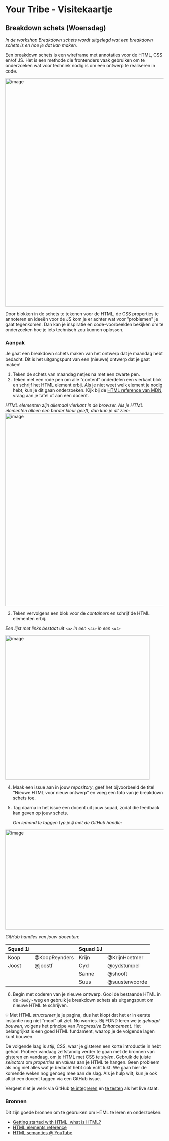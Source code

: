 # Your Tribe - Visitekaartje

## Breakdown schets (Woensdag)

_In de workshop Breakdown schets wordt uitgelegd wat een breakdown schets is en hoe je dat kan maken._


Een breakdown schets is een wireframe met annotaties voor de HTML, CSS en/of JS. 
Het is een methode die frontenders vaak gebruiken om te onderzoeken wat voor techniek nodig is om een ontwerp te realiseren in code. 

<img width="726" alt="image" src="https://github.com/user-attachments/assets/0c22c346-5d03-4f0d-9072-cdd288868bdb">

Door blokken in de schets te tekenen voor de HTML, de CSS properties te annoteren en ideeën voor de JS kom je er achter wat voor "problemen" je gaat tegenkomen. Dan kan je inspiratie en code-voorbeelden bekijken om te onderzoeken hoe je iets technisch zou kunnen oplossen. 

### Aanpak

Je gaat een breakdown schets maken van het ontwerp dat je maandag hebt bedacht. Dit is het uitgangspunt van een (nieuwe) ontwerp dat je gaat maken!

1. Teken de schets van maandag netjes na met een zwarte pen.
2. Teken met een rode pen om alle “content” onderdelen een vierkant blok en schrijf het HTML element erbij. Als je niet weet welk element je nodig hebt, kun je dit gaan onderzoeken. Kijk bij de [HTML reference van MDN](https://developer.mozilla.org/en-US/docs/Web/HTML/Element), vraag aan je tafel of aan een docent. 

_HTML elementen zijn allemaal vierkant in de browser. Als je HTML elementen alleen een border kleur geeft, dan kun je dit zien:_
<img width="613" alt="image" src="https://github.com/user-attachments/assets/244151fd-c337-4c02-8c2f-3863a83a5259">

3. Teken vervolgens een blok voor de _containers_ en schrijf de HTML elementen erbij.

_Een lijst met links bestaat uit `<a>` in een `<li>` in een `<ul>`_

<img width="459" alt="image" src="https://github.com/user-attachments/assets/848281f7-e0cb-4c1c-9a41-f29193bc8935">

4. Maak een issue aan in jouw _repository_, geef het bijvoorbeeld de titel “Nieuwe HTML voor nieuw ontwerp” en voeg een foto van je breakdown schets toe.
5. Tag daarna in het issue een docent uit jouw squad, zodat die feedback kan geven op jouw schets.

   _Om iemand te taggen typ je `@` met de GitHub handle:_
<img width="838" height="317" alt="image" src="https://github.com/user-attachments/assets/c42d276b-8361-4c0c-87a1-237682d8bbe4" />

_GitHub handles van jouw docenten:_

| Squad 1i |       | Squad 1J      |       |
| -------- | -------- | -------- | -------- |
| Koop | @KoopReynders | Krijn | @KrijnHoetmer | 
| Joost | @joostf | Cyd | @cydstumpel |
|   |  | Sanne  | @shooft |
|   |  | Suus | @suustenvoorde |


6. Begin met coderen van je nieuwe ontwerp. Gooi de bestaande HTML in de `<body>` weg en gebruik je breakdown schets als uitgangspunt om nieuwe HTML te schrijven.

💡 Met HTML _structureer_ je je pagina, dus het klopt dat het er in eerste instantie nog niet “mooi” uit ziet. No worries. Bij FDND leren we je _gelaagd bouwen_, volgens het principe van _Progressive Enhancement_. Het belangrijkst is een goed HTML fundament, waarop je de volgende lagen kunt bouwen.

De volgende laag is _stijl_, CSS, waar je gisteren een korte introductie in hebt gehad. Probeer vandaag zelfstandig verder te gaan met de bronnen van [gisteren](https://github.com/fdnd-task/your-tribe-profile-card/blob/main/docs/css-basics-properties-en-selectors.md) en vandaag, om je HTML met CSS te _stylen_. Gebruik de juiste _selectors_ om _properties_ en _values_ aan je HTML te hangen. Geen probleem als nog niet alles wat je bedacht hebt ook echt lukt. We gaan hier de komende weken nog genoeg mee aan de slag. Als je hulp wilt, kun je ook altijd een docent taggen via een GitHub issue.

Vergeet niet je werk via GitHub [te integreren](https://github.com/fdnd-task/your-tribe-profile-card/blob/main/docs/visitekaartje-ontwerpen-maken-en-online-publiceren.md#integreren-15-min) en [te testen](https://github.com/fdnd-task/your-tribe-profile-card/blob/main/docs/visitekaartje-ontwerpen-maken-en-online-publiceren.md#testen-15-min) als het live staat.

### Bronnen

Dit zijn goede bronnen om te gebruiken om HTML te leren en onderzoeken: 

- [Getting started with HTML, what is HTML?](https://developer.mozilla.org/en-US/docs/Learn/Getting_started_with_the_web/HTML_basics)
- [HTML elements reference](https://developer.mozilla.org/en-US/docs/Web/HTML/Element)
- [HTML semantics @ YouTube](https://www.youtube.com/watch?v=bOUhq46fd5g)





